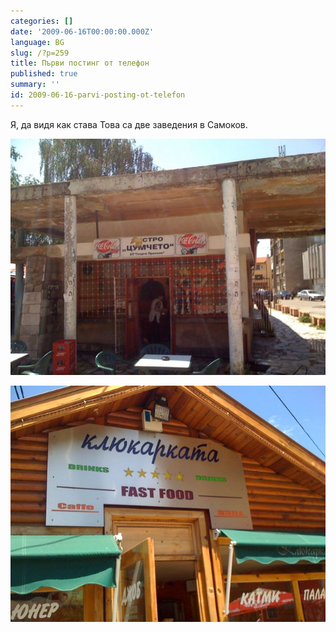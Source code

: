 ```yaml
---
categories: []
date: '2009-06-16T00:00:00.000Z'
language: BG
slug: /?p=259
title: Първи постинг от телефон
published: true
summary: ''
id: 2009-06-16-parvi-posting-ot-telefon
---
```


Я, да видя как става Това са две заведения в Самоков.

![](https://raw.githubusercontent.com/kirilchristov/blog_images/main/2009/06/l-1600-1200-5a0c5452-2055-4d75-8278-98dba8564535.jpeg)

![](https://raw.githubusercontent.com/kirilchristov/blog_images/main/2009/06/l-1600-1200-2630bbd1-f76b-4998-9a2e-d3c98b9fac07.jpeg)
